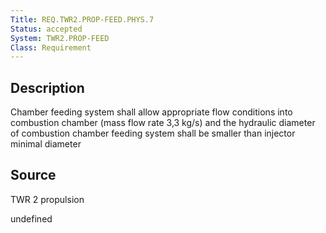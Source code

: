 ```yaml
---
Title: REQ.TWR2.PROP-FEED.PHYS.7
Status: accepted
System: TWR2.PROP-FEED
Class: Requirement
---
```


## Description

Chamber feeding system shall allow appropriate flow conditions into combustion chamber (mass flow rate 3,3 kg/s) and the hydraulic diameter of combustion chamber feeding system shall be smaller than injector minimal diameter

## Source

TWR 2 propulsion


undefined